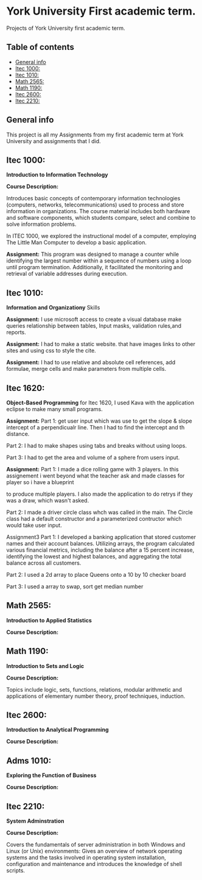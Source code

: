 # York University First academic term.
Projects of York University first academic term.
## Table of contents
* [General info](#general-info)
* [Itec 1000:](#itec-1000)
* [Itec 1010:](#itec-1010)
* [Math 2565:](#Math-2565)
* [Math 1190:](#Math-1190)
* [Itec 2600:](#itec-2600)
* [Itec 2210:](#itec-2210)

## General info 
This project is all my Assignments from my first academic term at York University and assignments that I did.
	
## Itec 1000: 
<b>Introduction to Information Technology</b>
<p ><b> Course Description:</b></p>
<p>Introduces basic concepts of contemporary information technologies (computers, networks, telecommunications) used to process and store information in organizations. The course material includes both hardware and software components, which students compare, select and combine to solve information problems.
</p>
<p>In ITEC 1000, we explored the instructional model of a computer, employing The Little Man Computer to develop a basic application. 
</p>
<p><b>Assignment:</b> This program was designed to manage a counter while identifying the largest number within a sequence of numbers using a loop until program termination. Additionally, it facilitated the monitoring and retrieval of variable addresses during execution.<P>

## Itec 1010:
<b>Information and Organizationy</b>
Skills
<p> <b>Assignment:</b> I use microsoft access to create a visual database make queries relationship between tables, Input masks, validation rules,and reports.</p>

<p><b>Assignment:</b> I had to make a static website. that have images links to other sites and using css to style the cite.</p>

<p><b>Assignment:</b> I had to use relative and absolute cell references, add formulae, merge cells and make parameters from multiple cells.<p>

## Itec 1620:
<b>Object-Based Programming</b>
for Itec 1620, I used Kava with the application eclipse to make many small programs.

<p><b>Assignment:</b>
  Part 1: get user input which was use to get the slope & slope intercept of a perpendicualr line. Then I had to find the intercept and th distance.<p>
  
 <p> Part 2: I had to make shapes using tabs and breaks without using loops.<p>
  
  <p>Part 3: I had to get the area and volume of a sphere from users input.<p>

<p><b>Assignment:</b>
  Part 1: I made a dice rolling game with 3 players. In this assignement i went beyond what the teacher ask and made classes for player so i have a blueprint<p>
  to produce multiple players. I also made the application to do retrys if they was a draw, which wasn't asked. 
  
  Part 2: I made a driver circle class whch was called in the main. The Circle class had a default constructor and a parameterized contructor which would take user input.

Assignment3
  Part 1: I developed a banking application that stored customer names and their account balances. Utilizing arrays, the program calculated various financial metrics, including the balance after a 15 percent increase, identifying the lowest and highest balances, and aggregating the total balance across all customers.
  
  Part 2: I used a 2d array to place Queens onto a 10 by 10 checker board
  
  Part 3: I used a array  to swap, sort get median number

  ## Math 2565:
  <b>Introduction to Applied Statistics</b>
  <p ><b> Course Description:</b></p>

  ## Math 1190:
  <b>Introduction to Sets and Logic</b>
<p ><b> Course Description:</b></p>
<p>Topics include logic, sets, functions, relations, modular arithmetic and applications of elementary number theory, proof techniques, induction.</p>
	
  ## Itec 2600:
  <b>Introduction to Analytical Programming</b>
<p ><b> Course Description:</b></p>

  ## Adms 1010:
  <b>Exploring the Function of Business</b>
<p ><b> Course Description:</b></p>

  ## Itec 2210:
  <b>System Adminstration</b>
  <p ><b> Course Description:</b></p>
  <p>Covers the fundamentals of server administration in both Windows and Linux (or Unix) environments: Gives an overview of network operating systems and the tasks involved in operating system installation, configuration and maintenance and introduces the knowledge of shell scripts.</p>
